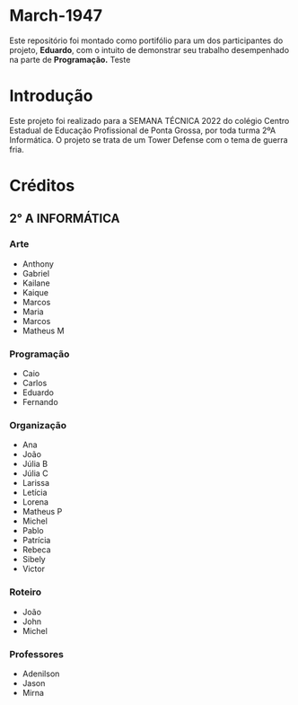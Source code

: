 # March-1947
Este repositório foi montado como portifólio para um dos participantes do projeto, **Eduardo**, com o intuito de demonstrar seu trabalho desempenhado na parte de **Programação.**
Teste
# Introdução
Este projeto foi realizado para a SEMANA TÉCNICA 2022 do colégio Centro Estadual de Educação Profissional de Ponta Grossa, por toda turma 2ºA Informática. O projeto se trata de um Tower Defense com o tema de guerra fria. 

# Créditos
 ## 2° A INFORMÁTICA
 ### Arte
 - Anthony
 - Gabriel
 - Kailane
 - Kaique
 - Marcos
 - Maria
 - Marcos
 - Matheus M
 ### Programação
 - Caio
 - Carlos
 - Eduardo
 - Fernando
 ### Organização
 - Ana
 - João
 - Júlia B
 - Júlia C
 - Larissa
 - Letícia
 - Lorena
 - Matheus P
 - Michel
 - Pablo
 - Patrícia
 - Rebeca
 - Sibely
 - Victor
 ### Roteiro
 - João
 - John
 - Michel
 ### Professores
 - Adenilson
 - Jason
 - Mirna
